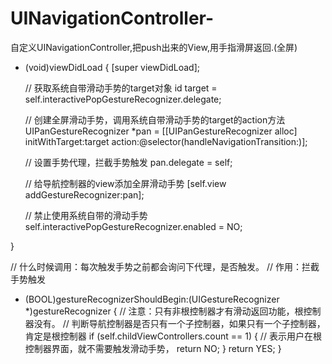 # UINavigationController-


自定义UINavigationController,把push出来的View,用手指滑屏返回.(全屏)

- (void)viewDidLoad {
    [super viewDidLoad];

    // 获取系统自带滑动手势的target对象
    id target = self.interactivePopGestureRecognizer.delegate;

    // 创建全屏滑动手势，调用系统自带滑动手势的target的action方法
    UIPanGestureRecognizer *pan = [[UIPanGestureRecognizer alloc] initWithTarget:target action:@selector(handleNavigationTransition:)];

    // 设置手势代理，拦截手势触发
    pan.delegate = self;

    // 给导航控制器的view添加全屏滑动手势
    [self.view addGestureRecognizer:pan];

    // 禁止使用系统自带的滑动手势
    self.interactivePopGestureRecognizer.enabled = NO;

}

// 什么时候调用：每次触发手势之前都会询问下代理，是否触发。
// 作用：拦截手势触发
- (BOOL)gestureRecognizerShouldBegin:(UIGestureRecognizer *)gestureRecognizer
{
    // 注意：只有非根控制器才有滑动返回功能，根控制器没有。
    // 判断导航控制器是否只有一个子控制器，如果只有一个子控制器，肯定是根控制器
    if (self.childViewControllers.count == 1) {
        // 表示用户在根控制器界面，就不需要触发滑动手势，
        return NO;
    }
    return YES;
}
